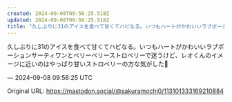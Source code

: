 ```yaml
---
created: 2024-09-08T09:56:25.518Z
updated: 2024-09-08T09:56:25.518Z
title: "久しぶりに31のアイスを食べて甘くてハピなる。いつもハートがかわいいラブポーションサーティワンとベリーベリーストロベリーで迷うけど、レオくんのイメージに近いのは[...]"
---
```


<p>久しぶりに31のアイスを食べて甘くてハピなる。いつもハートがかわいいラブポーションサーティワンとベリーベリーストロベリーで迷うけど、レオくんのイメージに近いのはやっぱり甘いストロベリーの方な気がした🍓</p>

&mdash; 2024-09-08 09:56:25 UTC

Original URL: https://mastodon.social/@sakuramochi0/113101333169210884
